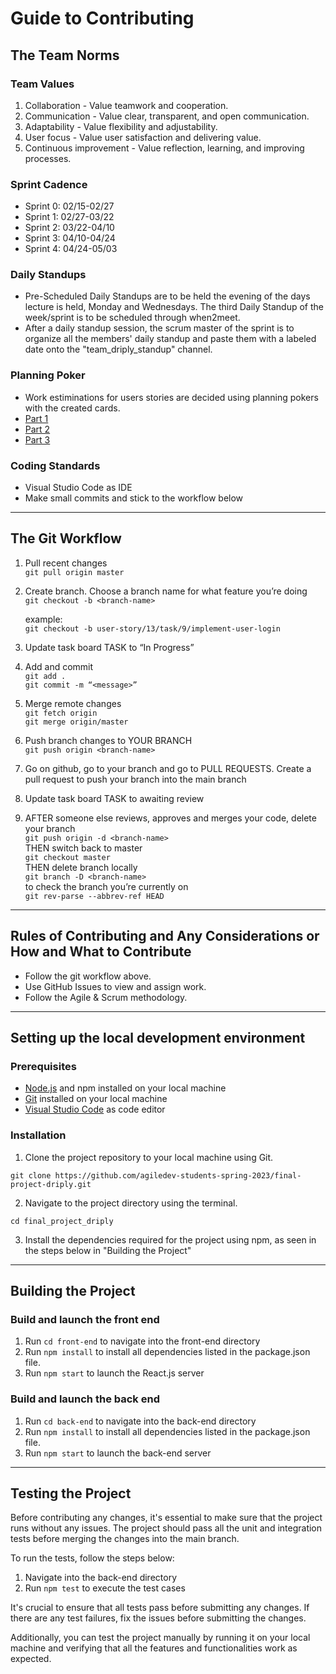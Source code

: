 # Guide to Contributing

## The Team Norms
### Team Values
1. Collaboration - Value teamwork and cooperation.
2. Communication - Value clear, transparent, and open communication.
3. Adaptability - Value flexibility and adjustability.
4. User focus - Value user satisfaction and delivering value.
5. Continuous improvement - Value reflection, learning, and improving processes.

### Sprint Cadence
- Sprint 0: 02/15-02/27
- Sprint 1: 02/27-03/22
- Sprint 2: 03/22-04/10
- Sprint 3: 04/10-04/24
- Sprint 4: 04/24-05/03

### Daily Standups
- Pre-Scheduled Daily Standups are to be held the evening of the days lecture is held, Monday and Wednesdays. The third Daily Standup of the week/sprint is to be scheduled through when2meet.
- After a daily standup session, the scrum master of the sprint is to organize all the members' daily standup and paste them with a labeled date onto the "team_driply_standup" channel.

### Planning Poker
- Work estiminations for users stories are decided using planning pokers with the created cards.
- [Part 1](https://docs.google.com/drawings/d/14-hLOWZkmxGu3JMO_Y3raz-O4OfDSxh1C6yRuGgld0Q/edit?usp=sharing)
- [Part 2](https://docs.google.com/drawings/d/1gqDCBqP189jqCQjhEp1CHdnBSOKUufvdRqq94aBiC-E/edit?usp=sharing)
- [Part 3](https://docs.google.com/drawings/d/1K5De_d6yqVGIhSOuChqhQ65jc2Fl5kMRcT8xGg17s18/edit?usp=sharing)

### Coding Standards
- Visual Studio Code as IDE
- Make small commits and stick to the workflow below 

---
## The Git Workflow
1. Pull recent changes <br>
	`git pull origin master`

2. Create branch. Choose a branch name for what feature you’re doing <br>
	`git checkout -b <branch-name>`

    example: <br>
	`git checkout -b user-story/13/task/9/implement-user-login`

3. Update task board TASK to “In Progress” 

4. Add and commit <br>
	`git add .` <br>
	`git commit -m “<message>”`

5. Merge remote changes <br>
	`git fetch origin` <br>
	`git merge origin/master`

6. Push branch changes to YOUR BRANCH <br>
	`git push origin <branch-name>`

7. Go on github, go to your branch and go to PULL REQUESTS. Create a pull request to push your branch into the main branch

8. Update task board TASK to awaiting review 

9. AFTER someone else reviews, approves and merges your code, delete your branch <br>
	`git push origin -d <branch-name>` <br>
	THEN switch back to master <br>
	`git checkout master` <br>
	THEN delete branch locally <br>
	`git branch -D <branch-name>` <br>
    to check the branch you’re currently on <br>
	`git rev-parse --abbrev-ref HEAD`

---
## Rules of Contributing and Any Considerations or How and What to Contribute
- Follow the git workflow above.
- Use GitHub Issues to view and assign work.
- Follow the Agile & Scrum methodology.

---
## Setting up the local development environment

### Prerequisites
- [Node.js](https://nodejs.org/) and npm installed on your local machine
- [Git](https://git-scm.com/) installed on your local machine
- [Visual Studio Code](https://code.visualstudio.com/) as code editor

### Installation
1. Clone the project repository to your local machine using Git.
```
git clone https://github.com/agiledev-students-spring-2023/final-project-driply.git
```
2. Navigate to the project directory using the terminal.
```
cd final_project_driply
```
3. Install the dependencies required for the project using npm, as seen in the steps below in "Building the Project"


---
## Building the Project

### Build and launch the front end

1. Run ```cd front-end``` to navigate into the front-end directory
2. Run ```npm install``` to install all dependencies listed in the package.json file.
3. Run ```npm start``` to launch the React.js server

### Build and launch the back end

1. Run ```cd back-end``` to navigate into the back-end directory
2. Run ```npm install``` to install all dependencies listed in the package.json file.
3. Run ```npm start``` to launch the back-end server

___
## Testing the Project
Before contributing any changes, it's essential to make sure that the project runs without any issues. The project should pass all the unit and integration tests before merging the changes into the main branch.

To run the tests, follow the steps below:
1. Navigate into the back-end directory
2. Run ```npm test``` to execute the test cases

It's crucial to ensure that all tests pass before submitting any changes. If there are any test failures, fix the issues before submitting the changes.

Additionally, you can test the project manually by running it on your local machine and verifying that all the features and functionalities work as expected.

